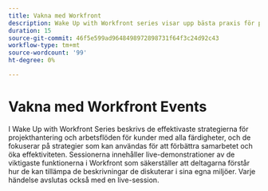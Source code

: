 ```yaml
---
title: Vakna med Workfront
description: Wake Up with Workfront series visar upp bästa praxis för projekthantering och arbetsflöden för alla kunskapsnivåer, med användbara strategier, live-demonstrationer av Workfront viktigaste funktioner och en avslutningssession.
duration: 15
source-git-commit: 46f5e599ad9648498972898731f64f3c24d92c43
workflow-type: tm+mt
source-wordcount: '99'
ht-degree: 0%

---
```


# Vakna med Workfront Events

I Wake Up with Workfront Series beskrivs de effektivaste strategierna för projekthantering och arbetsflöden för kunder med alla färdigheter, och de fokuserar på strategier som kan användas för att förbättra samarbetet och öka effektiviteten. Sessionerna innehåller live-demonstrationer av de viktigaste funktionerna i Workfront som säkerställer att deltagarna förstår hur de kan tillämpa de beskrivningar de diskuterar i sina egna miljöer. Varje händelse avslutas också med en live-session.


<!-- CARDS

* activity-log.md {cta  = Watch event}

-->
